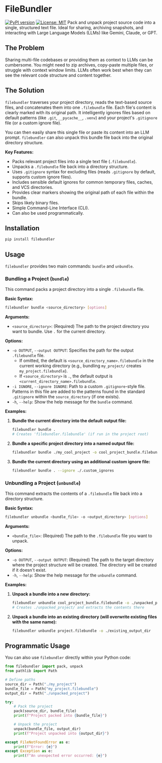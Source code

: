 # FileBundler

[![PyPI version](https://badge.fury.io/py/filebundler.svg)](https://badge.fury.io/py/filebundler) [![License: MIT](https://img.shields.io/badge/License-MIT-yellow.svg)](https://opensource.org/licenses/MIT) Pack and unpack project source code into a single, structured text file. Ideal for sharing, archiving snapshots, and interacting with Large Language Models (LLMs) like Gemini, Claude, or GPT.

## The Problem

Sharing multi-file codebases or providing them as context to LLMs can be cumbersome. You might need to zip archives, copy-paste multiple files, or struggle with context window limits. LLMs often work best when they can see the relevant code structure and content together.

## The Solution

`filebundler` traverses your project directory, reads the text-based source files, and concatenates them into one `.filebundle` file. Each file's content is clearly marked with its original path. It intelligently ignores files based on default patterns (like `.git`, `__pycache__`, `.venv`) and your project's `.gitignore` file (or a custom ignore file).

You can then easily share this single file or paste its content into an LLM prompt. `filebundler` can also unpack this bundle file back into the original directory structure.

**Key Features:**

- Packs relevant project files into a single text file (`.filebundle`).
- Unpacks a `.filebundle` file back into a directory structure.
- Uses `.gitignore` syntax for excluding files (reads `.gitignore` by default, supports custom ignore files).
- Includes sensible default ignores for common temporary files, caches, and VCS directories.
- Provides clear markers showing the original path of each file within the bundle.
- Skips likely binary files.
- Simple Command-Line Interface (CLI).
- Can also be used programmatically.

## Installation

```bash
pip install filebundler
```

## Usage

`filebundler` provides two main commands: `bundle` and `unbundle`.

### Bundling a Project (`bundle`)

This command packs a project directory into a single `.filebundle` file.

**Basic Syntax:**

```bash
filebundler bundle <source_directory> [options]
```

**Arguments:**

- `<source_directory>`: (Required) The path to the project directory you want to bundle. Use `.` for the current directory.

**Options:**

- `-o OUTPUT`, `--output OUTPUT`: Specifies the path for the output `.filebundle` file.
  - If omitted, the default is `<source_directory_name>.filebundle` in the current working directory (e.g., bundling `my_project/` creates `my_project.filebundle`).
  - If `<source_directory>` is `.`, the default output is `<current_directory_name>.filebundle`.
- `-i IGNORE`, `--ignore IGNORE`: Path to a custom `.gitignore`-style file. Patterns in this file are added to the patterns found in the standard `.gitignore` within the `source_directory` (if one exists).
- `-h`, `--help`: Show the help message for the `bundle` command.

**Examples:**

1.  **Bundle the current directory into the default output file:**

    ```bash
    filebundler bundle .
    # Creates 'filebundler.filebundle' (if run in the project root)
    ```

2.  **Bundle a specific project directory into a named output file:**

    ```bash
    filebundler bundle ./my_cool_project -o cool_project_bundle.filebundle
    ```

3.  **Bundle the current directory using an additional custom ignore file:**
    ```bash
    filebundler bundle . --ignore ./.custom_ignores
    ```

### Unbundling a Project (`unbundle`)

This command extracts the contents of a `.filebundle` file back into a directory structure.

**Basic Syntax:**

```bash
filebundler unbundle <bundle_file> -o <output_directory> [options]
```

**Arguments:**

- `<bundle_file>`: (Required) The path to the `.filebundle` file you want to unpack.

**Options:**

- `-o OUTPUT`, `--output OUTPUT`: (Required) The path to the target directory where the project structure will be created. The directory will be created if it doesn't exist.
- `-h`, `--help`: Show the help message for the `unbundle` command.

**Examples:**

1.  **Unpack a bundle into a new directory:**

    ```bash
    filebundler unbundle cool_project_bundle.filebundle -o ./unpacked_project
    # Creates ./unpacked_project/ and extracts the contents there
    ```

2.  **Unpack a bundle into an existing directory (will overwrite existing files with the same name):**
    ```bash
    filebundler unbundle project.filebundle -o ./existing_output_dir
    ```

## Programmatic Usage

You can also use `filebundler` directly within your Python code:

```python
from filebundler import pack, unpack
from pathlib import Path

# Define paths
source_dir = Path("./my_project")
bundle_file = Path("my_project.filebundle")
output_dir = Path("./unpacked_project")

try:
    # Pack the project
    pack(source_dir, bundle_file)
    print(f"Project packed into {bundle_file}")

    # Unpack the project
    unpack(bundle_file, output_dir)
    print(f"Project unpacked into {output_dir}")

except FileNotFoundError as e:
    print(f"Error: {e}")
except Exception as e:
    print(f"An unexpected error occurred: {e}")

```
